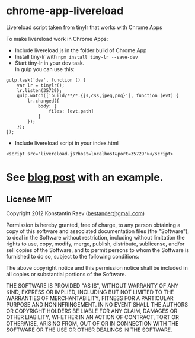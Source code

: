 chrome-app-livereload
=====================

Livereload script taken from tinylr that works with Chrome Apps

To make livereload work in Chrome Apps:

- Include livereload.js in the folder build of Chrome App
- Install tiny-lr with `npm install tiny-lr --save-dev`
- Start tiny-lr in your dev task.  
In gulp you can use this:
```
gulp.task('dev', function () {
    var lr = tinylr();
    lr.listen(35729);
    gulp.watch(['build/**/*.{js,css,jpeg,png}'], function (evt) {
        lr.changed({
            body: {
                files: [evt.path]
            }
        });
    });
});
```
- Include livereload script in your index.html
```
<script src="livereload.js?host=localhost&port=35729"></script>
```

# See [blog post](https://medium.com/p/2a58d804c496) with an example.

## License MIT


Copyright 2012 Konstantin Raev (bestander@gmail.com)

Permission is hereby granted, free of charge, to any person obtaining
a copy of this software and associated documentation files (the
"Software"), to deal in the Software without restriction, including
without limitation the rights to use, copy, modify, merge, publish,
distribute, sublicense, and/or sell copies of the Software, and to
permit persons to whom the Software is furnished to do so, subject to
the following conditions:

The above copyright notice and this permission notice shall be
included in all copies or substantial portions of the Software.

THE SOFTWARE IS PROVIDED "AS IS", WITHOUT WARRANTY OF ANY KIND,
EXPRESS OR IMPLIED, INCLUDING BUT NOT LIMITED TO THE WARRANTIES OF
MERCHANTABILITY, FITNESS FOR A PARTICULAR PURPOSE AND
NONINFRINGEMENT. IN NO EVENT SHALL THE AUTHORS OR COPYRIGHT HOLDERS BE
LIABLE FOR ANY CLAIM, DAMAGES OR OTHER LIABILITY, WHETHER IN AN ACTION
OF CONTRACT, TORT OR OTHERWISE, ARISING FROM, OUT OF OR IN CONNECTION
WITH THE SOFTWARE OR THE USE OR OTHER DEALINGS IN THE SOFTWARE.
